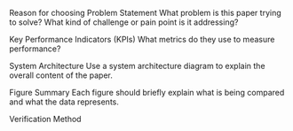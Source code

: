 Reason for choosing
Problem Statement
What problem is this paper trying to solve? What kind of challenge or pain point is it addressing?

Key Performance Indicators (KPIs)
What metrics do they use to measure performance?

System Architecture
Use a system architecture diagram to explain the overall content of the paper.

Figure Summary
Each figure should briefly explain what is being compared and what the data represents.

Verification Method
